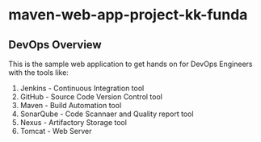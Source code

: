 # maven-web-app-project-kk-funda
## DevOps Overview
This is the sample web application to get hands on for DevOps Engineers with the tools like: 
1. Jenkins      -      Continuous Integration tool
2. GitHub       -      Source Code Version Control tool
3. Maven        -      Build Automation tool
4. SonarQube    -      Code Scannaer and Quality report tool
5. Nexus        -      Artifactory Storage tool
6. Tomcat       -      Web Server
